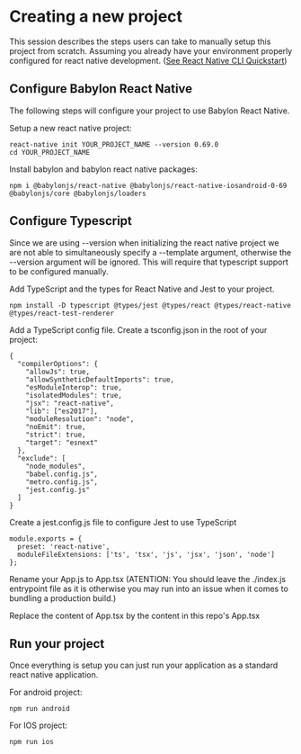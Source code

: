 # Creating a new project

This session describes the steps users can take to manually setup this project from scratch. Assuming you already have your environment properly configured for react native development. ([See React Native CLI Quickstart](https://reactnative.dev/docs/environment-setup))

## Configure Babylon React Native

The following steps will configure your project to use Babylon React Native.

Setup a new react native project:

```
react-native init YOUR_PROJECT_NAME --version 0.69.0
cd YOUR_PROJECT_NAME
```

Install babylon and babylon react native packages:

```
npm i @babylonjs/react-native @babylonjs/react-native-iosandroid-0-69 @babylonjs/core @babylonjs/loaders
```


## Configure Typescript

Since we are using --version when initializing the react native project we are not able to simultaneously specify a --template argument, otherwise the --version argument will be ignored. This will require that typescript support to be configured manually.

Add TypeScript and the types for React Native and Jest to your project.

```
npm install -D typescript @types/jest @types/react @types/react-native @types/react-test-renderer
```

Add a TypeScript config file. Create a tsconfig.json in the root of your project:

```
{
  "compilerOptions": {
    "allowJs": true,
    "allowSyntheticDefaultImports": true,
    "esModuleInterop": true,
    "isolatedModules": true,
    "jsx": "react-native",
    "lib": ["es2017"],
    "moduleResolution": "node",
    "noEmit": true,
    "strict": true,
    "target": "esnext"
  },
  "exclude": [
    "node_modules",
    "babel.config.js",
    "metro.config.js",
    "jest.config.js"
  ]
}
```

Create a jest.config.js file to configure Jest to use TypeScript

```
module.exports = {
  preset: 'react-native',
  moduleFileExtensions: ['ts', 'tsx', 'js', 'jsx', 'json', 'node']
};
```

Rename your App.js to App.tsx (ATENTION: You should leave the ./index.js entrypoint file as it is otherwise you may run into an issue when it comes to bundling a production build.)

Replace the content of App.tsx by the content in this repo's App.tsx


## Run your project

Once everything is setup you can just run your application as a standard react native application.

For android project:
```
npm run android
```

For IOS project:
```
npm run ios
```


